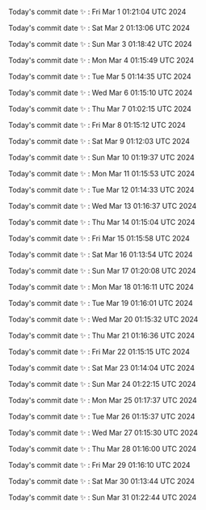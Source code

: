 Today's commit date ✨ : Fri Mar 1 01:21:04 UTC 2024 

Today's commit date ✨ : Sat Mar 2 01:13:06 UTC 2024 

Today's commit date ✨ : Sun Mar 3 01:18:42 UTC 2024 

Today's commit date ✨ : Mon Mar 4 01:15:49 UTC 2024 

Today's commit date ✨ : Tue Mar 5 01:14:35 UTC 2024 

Today's commit date ✨ : Wed Mar 6 01:15:10 UTC 2024 

Today's commit date ✨ : Thu Mar 7 01:02:15 UTC 2024 

Today's commit date ✨ : Fri Mar 8 01:15:12 UTC 2024 

Today's commit date ✨ : Sat Mar 9 01:12:03 UTC 2024 

Today's commit date ✨ : Sun Mar 10 01:19:37 UTC 2024 

Today's commit date ✨ : Mon Mar 11 01:15:53 UTC 2024 

Today's commit date ✨ : Tue Mar 12 01:14:33 UTC 2024 

Today's commit date ✨ : Wed Mar 13 01:16:37 UTC 2024 

Today's commit date ✨ : Thu Mar 14 01:15:04 UTC 2024 

Today's commit date ✨ : Fri Mar 15 01:15:58 UTC 2024 

Today's commit date ✨ : Sat Mar 16 01:13:54 UTC 2024 

Today's commit date ✨ : Sun Mar 17 01:20:08 UTC 2024 

Today's commit date ✨ : Mon Mar 18 01:16:11 UTC 2024 

Today's commit date ✨ : Tue Mar 19 01:16:01 UTC 2024 

Today's commit date ✨ : Wed Mar 20 01:15:32 UTC 2024 

Today's commit date ✨ : Thu Mar 21 01:16:36 UTC 2024 

Today's commit date ✨ : Fri Mar 22 01:15:15 UTC 2024 

Today's commit date ✨ : Sat Mar 23 01:14:04 UTC 2024 

Today's commit date ✨ : Sun Mar 24 01:22:15 UTC 2024 

Today's commit date ✨ : Mon Mar 25 01:17:37 UTC 2024 

Today's commit date ✨ : Tue Mar 26 01:15:37 UTC 2024 

Today's commit date ✨ : Wed Mar 27 01:15:30 UTC 2024 

Today's commit date ✨ : Thu Mar 28 01:16:00 UTC 2024 

Today's commit date ✨ : Fri Mar 29 01:16:10 UTC 2024 

Today's commit date ✨ : Sat Mar 30 01:13:44 UTC 2024 

Today's commit date ✨ : Sun Mar 31 01:22:44 UTC 2024 

